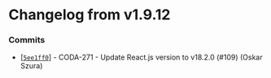 # Changelog from v1.9.12
### Commits
* [[`5ee1ff0`](http://github.com/coda-it/graphen/commit/5ee1ff0e662c5886957e064766d3b1ad63831f19)] - CODA-271 - Update React.js version to v18.2.0 (#109) (Oskar Szura)